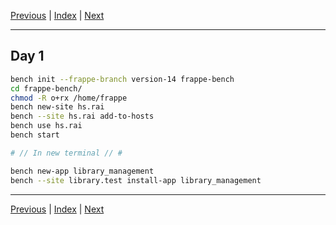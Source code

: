 [Previous](index.md) | [Index](index.md) | [Next](day2.md)

---

## Day 1

```bash
bench init --frappe-branch version-14 frappe-bench
cd frappe-bench/
chmod -R o+rx /home/frappe
bench new-site hs.rai
bench --site hs.rai add-to-hosts
bench use hs.rai
bench start

# // In new terminal // #

bench new-app library_management
bench --site library.test install-app library_management

```

---

[Previous](index.md) | [Index](index.md) | [Next](day2.md)
